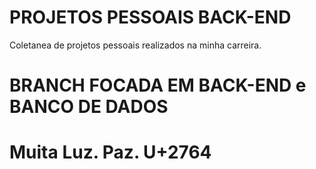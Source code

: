 # PROJETOS PESSOAIS BACK-END
Coletanea de projetos pessoais realizados na minha carreira.
# BRANCH FOCADA EM BACK-END e BANCO DE DADOS

# Muita Luz. Paz. U+2764
